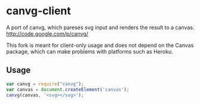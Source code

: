 # canvg-client

A port of canvg, which pareses svg input and renders the result to a canvas.
http://code.google.com/p/canvg/

This fork is meant for client-only usage and does not depend on the Canvas package,
which can make problems with platforms such as Heroku.

## Usage
```` js
var canvg = require("canvg");
var canvas = document.createElement('canvas');
canvg(canvas, '<svg></svg>');
